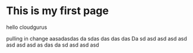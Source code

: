 # This is my first page

hello cloudgurus

pulling in change
aasadasdas
da
sdas
das
das
das
Da
sd
asd
asd
asd
asd
asd
asd
asd
as
das
da
sd
asd
asd
asd
